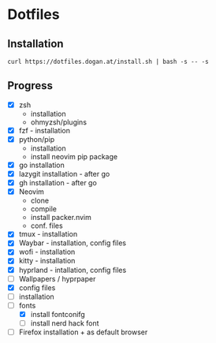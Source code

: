 # Dotfiles

## Installation
```
curl https://dotfiles.dogan.at/install.sh | bash -s -- -s
```

## Progress
- [x]  zsh
    - installation
    - ohmyzsh/plugins
- [x]  fzf - installation
- [x]  python/pip
    - installation
    - install neovim pip package
- [x]  go installation
- [x]  lazygit installation - after go
- [x]  gh installation - after go
- [x]  Neovim
    - clone
    - compile
    - install packer.nvim
    - conf. files
- [x]  tmux - installation
- [x]  Waybar - installation, config files
- [x]  wofi - installation
- [x]  kitty - installation
- [x]  hyprland - intallation, config files
- [ ]  Wallpapers / hyprpaper
  - [x] config files
  - [ ] installation
- [ ]  fonts
    - [x]  install fontconifg
    - [ ]  install nerd hack font
- [ ]  Firefox installation + as default browser
